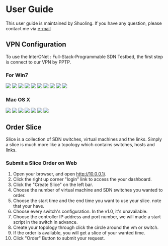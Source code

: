 # User Guide
This user guide is maintained by Shuoling. If you have any question, please contact me via [e-mail](mr.dengshuoling@gmail.com)

## VPN Configuration
To use the InterONet : Full-Stack-Programmable SDN Testbed, the first step is connect to our VPN by PPTP.
### For Win7
![](http://7xpcbm.com1.z0.glb.clouddn.com/vpn_setting_1.png)
![](http://7xpcbm.com1.z0.glb.clouddn.com/vpn_setting_2.png)
![](http://7xpcbm.com1.z0.glb.clouddn.com/vpn_setting_3.png)
![](http://7xpcbm.com1.z0.glb.clouddn.com/vpn_setting_4.png)
![](http://7xpcbm.com1.z0.glb.clouddn.com/vpn_setting_5.png)
![](http://7xpcbm.com1.z0.glb.clouddn.com/vpn_setting_6.png)
![](http://7xpcbm.com1.z0.glb.clouddn.com/vpn_setting_7.png)
![](http://7xpcbm.com1.z0.glb.clouddn.com/vpn_setting_8.png)
![](http://7xpcbm.com1.z0.glb.clouddn.com/vpn_setting_9.png)
![](http://7xpcbm.com1.z0.glb.clouddn.com/vpn_setting_10.png)
### Mac OS X
![](http://7xpcbm.com1.z0.glb.clouddn.com/vpn_setting_osx_1.png)
![](http://7xpcbm.com1.z0.glb.clouddn.com/vpn_setting_osx_2.png)
![](http://7xpcbm.com1.z0.glb.clouddn.com/vpn_setting_osx_3.png)
![](http://7xpcbm.com1.z0.glb.clouddn.com/vpn_setting_osx_4.png)
![](http://7xpcbm.com1.z0.glb.clouddn.com/vpn_setting_osx_5.png)
![](http://7xpcbm.com1.z0.glb.clouddn.com/vpn_setting_osx_6.png)
![](http://7xpcbm.com1.z0.glb.clouddn.com/vpn_setting_osx_7.png)

## Order Slice
Slice is a collection of SDN switches, virtual machines and the links. Simply a slice is much more like a topology which contains switches, hosts and links.

### Submit a Slice Order on Web
1.  Open your browser, and open http://10.0.0.1/.
2.  Click the right up corner "login" link to access the your dashboard.
3.  Click the "Create Slice" on the left bar.
  1. Choose the number of virtual machine and SDN switches you wanted to order.
  2. Choose the start time and the end time you want to  use your slice. note that your have.
  3.  Choose every switch's configuration. In the v1.0, it's unavailable.
  4.  Choose the controller IP address and port number, we will made a start script in the switch in advance.
  5.  Create your topology through click the circle around the vm or switch.
  4.  If the order is available, you will get a slice of your wanted time.
4. Click "Order" Button to submit your request.